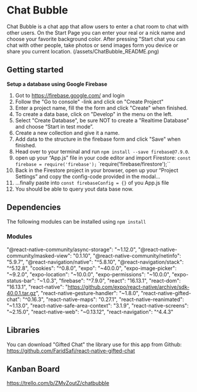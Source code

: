 # Chat Bubble
Chat Bubble is a chat app that allow users to enter a chat room to chat with other users.
On the Start Page you can enter your real or a nick name and choose your favorite background color.
After pressing "Start chat you can chat with other people, take photos or send images form you device or share you current location. 
(/assets/ChatBubble_README.png)
## Getting started
**Setup a database using Google Firebase**
1. Got to https://firebase.google.com/ and login
2. Follow the "Go to console" -link and click on "Create Project"
3. Enter a project name, fill the the form and click "Create" when finished.
4. To create a data base, click on "Develop" in the menu on the left.
5. Select "Create Database", be sure NOT to create a "Realtime Database" and choose “Start in test mode”.
6. Create a new collection and give it a name.
7. Add data to the structure in the firebase form and click "Save" when finished.
8. Head over to your terminal and run `npm install --save firebase@7.9.0`.
9. open up your “App.js” file in your code editor and import Firestore:
`const firebase = require('firebase');`
`require('firebase/firestore');``
10. Back in the Firestore project in your browser, open up your “Project Settings” and copy the config-code provided in the modal...
11. ...finally paste into `const firebaseConfig = {}` of you App.js file
12. You should be able to query yout data base now.

## Dependencies
The following modules can be installed using `npm install`
### Modules
"@react-native-community/async-storage": "~1.12.0",
    "@react-native-community/masked-view": "0.1.10",
    "@react-native-community/netinfo": "5.9.7",
    "@react-navigation/native": "^5.8.10",
    "@react-navigation/stack": "^5.12.8",
    "cookies": "^0.8.0",
    "expo": "~40.0.0",
    "expo-image-picker": "~9.2.0",
    "expo-location": "~10.0.0",
    "expo-permissions": "~10.0.0",
    "expo-status-bar": "~1.0.3",
    "firebase": "^7.9.0",
    "react": "16.13.1",
    "react-dom": "16.13.1",
    "react-native": "https://github.com/expo/react-native/archive/sdk-40.0.1.tar.gz",
    "react-native-gesture-handler": "~1.8.0",
    "react-native-gifted-chat": "^0.16.3",
    "react-native-maps": "0.27.1",
    "react-native-reanimated": "~1.13.0",
    "react-native-safe-area-context": "3.1.9",
    "react-native-screens": "~2.15.0",
    "react-native-web": "~0.13.12",
    "react-navigation": "^4.4.3"

## Libraries
You can download "Gifted Chat" the library use for this app from Github: https://github.com/FaridSafi/react-native-gifted-chat

## Kanban Board
https://trello.com/b/ZMvZoutZ/chatbubble